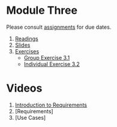 # Module Three
Please consult [assignments](../references/assignments.md) for due dates. 
1. [Readings](./readings/_module-3-readings.md)
2. [Slides](./slides)
3. [Exercises](./exercises)
    - [Group Exercise 3.1](./exercises/03.1-Exercise-Requirements.md)
    - [Individual Exercise 3.2](./exercises/03.2-individual-requirements-analysis.md)


# Videos
1. [Introduction to Requirements](https://vimeo.com/455838400)
2. [Requirements]
3. [Use Cases]
